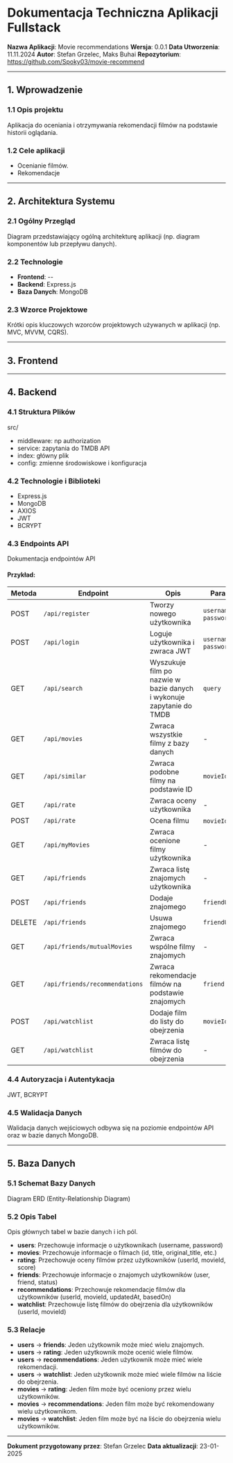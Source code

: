 # Dokumentacja Techniczna Aplikacji Fullstack

**Nazwa Aplikacji**:  Movie recommendations
**Wersja**:  0.0.1
**Data Utworzenia**:  11.11.2024
**Autor**:  Stefan Grzelec, Maks Buhai
**Repozytorium**:  https://github.com/Spoky03/movie-recommend

---

## 1. Wprowadzenie

### 1.1 Opis projektu
Aplikacja do oceniania i otrzymywania rekomendacji filmów na podstawie historii oglądania.

### 1.2 Cele aplikacji
- Ocenianie filmów.
- Rekomendacje
---

## 2. Architektura Systemu

### 2.1 Ogólny Przegląd
Diagram przedstawiający ogólną architekturę aplikacji (np. diagram komponentów lub przepływu danych).

### 2.2 Technologie
- **Frontend**: --
- **Backend**: Express.js
- **Baza Danych**: MongoDB

### 2.3 Wzorce Projektowe
Krótki opis kluczowych wzorców projektowych używanych w aplikacji (np. MVC, MVVM, CQRS).

---

## 3. Frontend

---

## 4. Backend

### 4.1 Struktura Plików
src/

- middleware: np authorization
- service: zapytania do TMDB API
- index: główny plik
- config: zmienne środowiskowe i konfiguracja

### 4.2 Technologie i Biblioteki
- Express.js
- MongoDB
- AXIOS
- JWT
- BCRYPT

### 4.3 Endpoints API
Dokumentacja endpointów API 

#### Przykład:

| Metoda | Endpoint            | Opis                                  | Parametry          |
|--------|----------------------|---------------------------------------|---------------------|
| POST   | `/api/register`      | Tworzy nowego użytkownika             | `username`, `password`    |
| POST   | `/api/login`         | Loguje użytkownika i zwraca JWT       | `username`, `password`    |
| GET    | `/api/search`        | Wyszukuje film po nazwie w bazie danych i wykonuje zapytanie do TMDB | `query`     |
| GET    | `/api/movies`        | Zwraca wszystkie filmy z bazy danych  | -                   |
| GET    | `/api/similar`       | Zwraca podobne filmy na podstawie ID  | `movieId`           |
| GET    | `/api/rate`          | Zwraca oceny użytkownika              | -                   |
| POST   | `/api/rate`          | Ocena filmu                           | `movieId`, `score`  |
| GET    | `/api/myMovies`      | Zwraca ocenione filmy użytkownika     | -                   |
| GET    | `/api/friends`       | Zwraca listę znajomych użytkownika    | -                   |
| POST   | `/api/friends`       | Dodaje znajomego                      | `friendUsername`    |
| DELETE | `/api/friends`       | Usuwa znajomego                       | `friendUsername`    |
| GET    | `/api/friends/mutualMovies` | Zwraca wspólne filmy znajomych | -                   |
| GET    | `/api/friends/recommendations` | Zwraca rekomendacje filmów na podstawie znajomych | `friend` |
| POST   | `/api/watchlist`     | Dodaje film do listy do obejrzenia    | `movieId`           |
| GET    | `/api/watchlist`     | Zwraca listę filmów do obejrzenia     | -                   |

### 4.4 Autoryzacja i Autentykacja
JWT, BCRYPT

### 4.5 Walidacja Danych
Walidacja danych wejściowych odbywa się na poziomie endpointów API oraz w bazie danych MongoDB.

---

## 5. Baza Danych

### 5.1 Schemat Bazy Danych
Diagram ERD (Entity-Relationship Diagram)

### 5.2 Opis Tabel
Opis głównych tabel w bazie danych i ich pól.

- **users**: Przechowuje informacje o użytkownikach (username, password)
- **movies**: Przechowuje informacje o filmach (id, title, original_title, etc.)
- **rating**: Przechowuje oceny filmów przez użytkowników (userId, movieId, score)
- **friends**: Przechowuje informacje o znajomych użytkowników (user, friend, status)
- **recommendations**: Przechowuje rekomendacje filmów dla użytkowników (userId, movieId, updatedAt, basedOn)
- **watchlist**: Przechowuje listę filmów do obejrzenia dla użytkowników (userId, movieId)

### 5.3 Relacje
- **users** -> **friends**: Jeden użytkownik może mieć wielu znajomych.
- **users** -> **rating**: Jeden użytkownik może ocenić wiele filmów.
- **users** -> **recommendations**: Jeden użytkownik może mieć wiele rekomendacji.
- **users** -> **watchlist**: Jeden użytkownik może mieć wiele filmów na liście do obejrzenia.
- **movies** -> **rating**: Jeden film może być oceniony przez wielu użytkowników.
- **movies** -> **recommendations**: Jeden film może być rekomendowany wielu użytkownikom.
- **movies** -> **watchlist**: Jeden film może być na liście do obejrzenia wielu użytkowników.

---

**Dokument przygotowany przez**: Stefan Grzelec 
**Data aktualizacji**: 23-01-2025